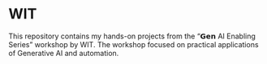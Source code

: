 # WIT
This repository contains my hands-on projects from the “𝗚𝗲𝗻 AI Enabling Series” workshop by WIT. The workshop focused on practical applications of Generative AI and automation.
